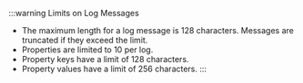:::warning Limits on Log Messages
* The maximum length for a log message is 128 characters. Messages are truncated if they exceed the limit.
* Properties are limited to 10 per log.
* Property keys have a limit of 128 characters.
* Property values have a limit of 256 characters.
:::
